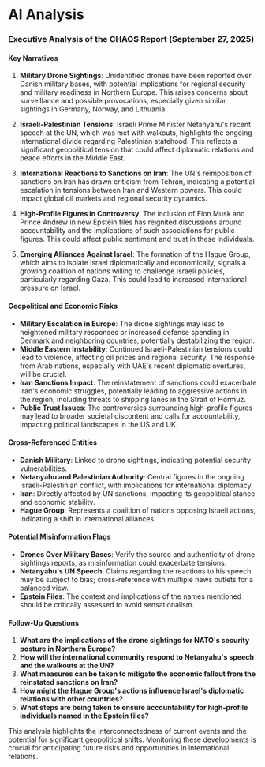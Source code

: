 # AI Analysis

### Executive Analysis of the CHAOS Report (September 27, 2025)

#### Key Narratives
1. **Military Drone Sightings**: Unidentified drones have been reported over Danish military bases, with potential implications for regional security and military readiness in Northern Europe. This raises concerns about surveillance and possible provocations, especially given similar sightings in Germany, Norway, and Lithuania.
   
2. **Israeli-Palestinian Tensions**: Israeli Prime Minister Netanyahu's recent speech at the UN, which was met with walkouts, highlights the ongoing international divide regarding Palestinian statehood. This reflects a significant geopolitical tension that could affect diplomatic relations and peace efforts in the Middle East.

3. **International Reactions to Sanctions on Iran**: The UN's reimposition of sanctions on Iran has drawn criticism from Tehran, indicating a potential escalation in tensions between Iran and Western powers. This could impact global oil markets and regional security dynamics.

4. **High-Profile Figures in Controversy**: The inclusion of Elon Musk and Prince Andrew in new Epstein files has reignited discussions around accountability and the implications of such associations for public figures. This could affect public sentiment and trust in these individuals.

5. **Emerging Alliances Against Israel**: The formation of the Hague Group, which aims to isolate Israel diplomatically and economically, signals a growing coalition of nations willing to challenge Israeli policies, particularly regarding Gaza. This could lead to increased international pressure on Israel.

#### Geopolitical and Economic Risks
- **Military Escalation in Europe**: The drone sightings may lead to heightened military responses or increased defense spending in Denmark and neighboring countries, potentially destabilizing the region.
- **Middle Eastern Instability**: Continued Israeli-Palestinian tensions could lead to violence, affecting oil prices and regional security. The response from Arab nations, especially with UAE's recent diplomatic overtures, will be crucial.
- **Iran Sanctions Impact**: The reinstatement of sanctions could exacerbate Iran's economic struggles, potentially leading to aggressive actions in the region, including threats to shipping lanes in the Strait of Hormuz.
- **Public Trust Issues**: The controversies surrounding high-profile figures may lead to broader societal discontent and calls for accountability, impacting political landscapes in the US and UK.

#### Cross-Referenced Entities
- **Danish Military**: Linked to drone sightings, indicating potential security vulnerabilities.
- **Netanyahu and Palestinian Authority**: Central figures in the ongoing Israeli-Palestinian conflict, with implications for international diplomacy.
- **Iran**: Directly affected by UN sanctions, impacting its geopolitical stance and economic stability.
- **Hague Group**: Represents a coalition of nations opposing Israeli actions, indicating a shift in international alliances.

#### Potential Misinformation Flags
- **Drones Over Military Bases**: Verify the source and authenticity of drone sightings reports, as misinformation could exacerbate tensions.
- **Netanyahu's UN Speech**: Claims regarding the reactions to his speech may be subject to bias; cross-reference with multiple news outlets for a balanced view.
- **Epstein Files**: The context and implications of the names mentioned should be critically assessed to avoid sensationalism.

#### Follow-Up Questions
1. **What are the implications of the drone sightings for NATO's security posture in Northern Europe?**
2. **How will the international community respond to Netanyahu's speech and the walkouts at the UN?**
3. **What measures can be taken to mitigate the economic fallout from the reinstated sanctions on Iran?**
4. **How might the Hague Group's actions influence Israel's diplomatic relations with other countries?**
5. **What steps are being taken to ensure accountability for high-profile individuals named in the Epstein files?**

This analysis highlights the interconnectedness of current events and the potential for significant geopolitical shifts. Monitoring these developments is crucial for anticipating future risks and opportunities in international relations.
